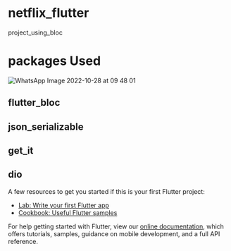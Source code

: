 # netflix_flutter

project_using_bloc

# packages Used

![WhatsApp Image 2022-10-28 at 09 48 01](https://user-images.githubusercontent.com/91565180/198501496-dc108fa3-e119-4f5f-be7d-b5d419a3a6d8.jpeg)


## flutter_bloc
## json_serializable
## get_it
## dio

A few resources to get you started if this is your first Flutter project:

- [Lab: Write your first Flutter app](https://flutter.dev/docs/get-started/codelab)
- [Cookbook: Useful Flutter samples](https://flutter.dev/docs/cookbook)

For help getting started with Flutter, view our
[online documentation](https://flutter.dev/docs), which offers tutorials,
samples, guidance on mobile development, and a full API reference.
